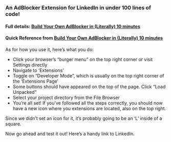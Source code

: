 ### An AdBlocker Extension for LinkedIn in under 100 lines of code!

#### Full details: [Build Your Own AdBlocker in (Literally) 10 minutes](https://medium.com/@yakko.majuri/building-your-own-adblocker-in-literally-10-minutes-1eec093b04cd)

#### Quick Reference from [Build Your Own AdBlocker in (Literally) 10 minutes](https://medium.com/@yakko.majuri/building-your-own-adblocker-in-literally-10-minutes-1eec093b04cd)
As for how you use it, here’s what you do:


* Click your browser’s “burger menu” on the top right corner or visit Settings directly
* Navigate to ‘Extensions’
* Toggle on “Developer Mode”, which is usually on the top right corner of the ‘Extensions Page’
* Some buttons should have appeared on the top of the page. Click “Load Unpacked”
* Select your project directory from the File Browser
* You’re all set!
If you’ve followed all the steps correctly, you should now have a new icon where you extensions are located, also on the top right.

Since we didn’t set an icon for it, it’s probably going to be an ‘L’ inside of a square.

Now go ahead and test it out! Here’s a handy link to LinkedIn.
